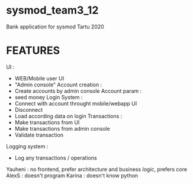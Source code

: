 # sysmod_team3_12
Bank application for sysmod Tartu 2020

# FEATURES
UI : 
- WEB/Mobile user UI
- "Admin console"
Account creation :
- Create accounts by admin console
Account param :
- seed money
Login System :
- Connect with account throught mobile/webapp UI
- Disconnect 
- Load according data on login
Transactions :
- Make transactions from UI
- Make transactions from admin console
- Validate transaction

Logging system :
- Log any transactions / operations


Yauheni : no frontend,
	  prefer architecture and business logic,
	  prefers core
AlexS : doesn't program
Karina : doesn't know python
